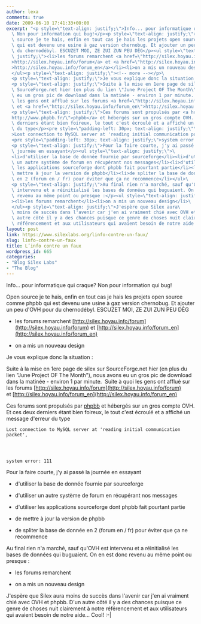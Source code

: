 ```yaml
---
author: lexa
comments: true
date: 2009-06-10 17:41:33+00:00
excerpt: "<p style=\"text-align: justify;\">Info... pour informatique qui craque?\
  \ Non pour information qui bug!</p><p style=\"text-align: justify;\">Open\
  \ source je te hais, enfin en tout cas je hais les projets open source comme phpbb\
  \ qui est devenu une usine à gaz version chernobug. Et ajouter un peu d'OVH pour\
  \ du chernodébyl. ESCUZET MOI, ZE ZUI ZUN PEU DÈG</p><ul style=\"text-align:\
  \ justify;\"><li>les forums remarchent <a href=\"http://silex.hoyau.info/forum\"\
  >http://silex.hoyau.info/forum</a> et <a href=\"http://silex.hoyau.info/forum_en\"\
  >http://silex.hoyau.info/forum_en</a></li><li>on a mis un nouveau design</li>\
  </ul><p style=\"text-align: justify;\"><!-- more --></p>\
  <p style=\"text-align: justify;\">Je vous explique donc la situation :</p>\
  <p style=\"text-align: justify;\">Suite à la mise en 1ere page de silex sur\
  \ SourceForge.net hier (en plus du lien \"June Project OF The Month\"), nous avons\
  \ eu un gros pic de download dans la matinée - environ 1 par minute.  Suite à quoi\
  \ les gens ont afflué sur les forums <a href=\"http://silex.hoyau.info/forum\">http://silex.hoyau.info/forum</a>\
  \ et <a href=\"http://silex.hoyau.info/forum_en\">http://silex.hoyau.info/forum_en</a></p>\
  <p style=\"text-align: justify;\">Ces forums sont propulsés par <a href=\"\
  http://www.phpbb.fr/\">phpbb</a> et hébergés sur un gros compte OVH. Et ces deux\
  \ derniers étant bien foireux, le tout c'est écroulé et a affiché un message d'erreur\
  \ du type</p><pre style=\"padding-left: 30px; text-align: justify;\"\
  >Lost connection to MySQL server at 'reading initial communication packet',</pre>\
  <pre style=\"padding-left: 30px; text-align: justify;\">system error: 111</pre>\
  <p style=\"text-align: justify;\">Pour la faire courte, j'y ai passé la\
  \ journée en essayant</p><ul style=\"text-align: justify;\">\
  <li>d'utiliser la base de donnée fournie par sourceforge</li><li>d'utiliser\
  \ un autre système de forum en récupérant nos messages</li><li>d'utiliser\
  \ les applications sourceforge dont phpbb fait pourtant partie</li><li>de\
  \ mettre à jour la version de phpbb</li><li>de spliter la base de donnée\
  \ en 2 (forum en / fr) pour éviter que ça ne recommence</li></ul>\
  <p style=\"text-align: justify;\">Au final rien n'a marché, sauf qu'OVH est\
  \ intervenu et a réinitialisé les bases de données qui buguaient. On en est donc\
  \ revenu au même point ou presque :</p><ul style=\"text-align: justify;\"\
  ><li>les forums remarchent</li><li>on a mis un nouveau design</li>\
  </ul><p style=\"text-align: justify;\">J'espère que Silex aura\
  \ moins de succès dans l'avenir car j'en ai vraiment chié avec OVH et phpbb. D'un\
  \ autre côté il y a des chances puisque ce genre de choses nuit clairement à notre\
  \ référencement et aux utilisateurs qui avaient besoin de notre aide... Cool! :-|</p>"
layout: post
link: https://www.silexlabs.org/linfo-contre-un-faux/
slug: linfo-contre-un-faux
title: L’info contre un faux
wordpress_id: 665
categories:
- "Blog Silex Labs"
- "The Blog"
---
```


Info... pour informatique qui craque? Non pour information qui bug!




Open source je te hais, enfin en tout cas je hais les projets open source comme phpbb qui est devenu une usine à gaz version chernobug. Et ajouter un peu d'OVH pour du chernodébyl. ESCUZET MOI, ZE ZUI ZUN PEU DÈG







  * les forums remarchent [http://silex.hoyau.info/forum](http://silex.hoyau.info/forum) et [http://silex.hoyau.info/forum_en](http://silex.hoyau.info/forum_en)


  * on a mis un nouveau design




<!-- more -->




Je vous explique donc la situation :




Suite à la mise en 1ere page de silex sur SourceForge.net hier (en plus du lien "June Project OF The Month"), nous avons eu un gros pic de download dans la matinée - environ 1 par minute.  Suite à quoi les gens ont afflué sur les forums [http://silex.hoyau.info/forum](http://silex.hoyau.info/forum) et [http://silex.hoyau.info/forum_en](http://silex.hoyau.info/forum_en)




Ces forums sont propulsés par [phpbb](http://www.phpbb.fr/) et hébergés sur un gros compte OVH. Et ces deux derniers étant bien foireux, le tout c'est écroulé et a affiché un message d'erreur du type





    Lost connection to MySQL server at 'reading initial communication packet',




    system error: 111




Pour la faire courte, j'y ai passé la journée en essayant







  * d'utiliser la base de donnée fournie par sourceforge


  * d'utiliser un autre système de forum en récupérant nos messages


  * d'utiliser les applications sourceforge dont phpbb fait pourtant partie


  * de mettre à jour la version de phpbb


  * de spliter la base de donnée en 2 (forum en / fr) pour éviter que ça ne recommence




Au final rien n'a marché, sauf qu'OVH est intervenu et a réinitialisé les bases de données qui buguaient. On en est donc revenu au même point ou presque :







  * les forums remarchent


  * on a mis un nouveau design




J'espère que Silex aura moins de succès dans l'avenir car j'en ai vraiment chié avec OVH et phpbb. D'un autre côté il y a des chances puisque ce genre de choses nuit clairement à notre référencement et aux utilisateurs qui avaient besoin de notre aide... Cool! :-|
